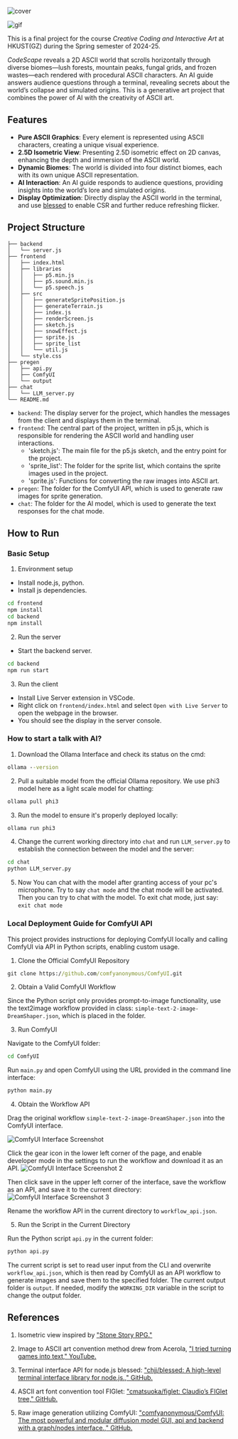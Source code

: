 ![cover](./assets/codescape_cover.png)

![gif](./assets/codescape_gif.gif)

This is a final project for the course *Creative Coding and Interactive Art* at HKUST(GZ) during the Spring semester of 2024-25.

*CodeScape* reveals a 2D ASCII world that scrolls horizontally through diverse biomes—lush forests, mountain peaks, fungal grids, and frozen wastes—each rendered with procedural ASCII characters. An AI guide answers audience questions through a terminal, revealing secrets about the world’s collapse and simulated origins. This is a generative art project that combines the power of AI with the creativity of ASCII art.

## Features

- **Pure ASCII Graphics**: Every element is represented using ASCII characters, creating a unique visual experience.
- **2.5D Isometric View**: Presenting 2.5D isometric effect on 2D canvas, enhancing the depth and immersion of the ASCII world.
- **Dynamic Biomes**: The world is divided into four distinct biomes, each with its own unique ASCII representation.
- **AI Interaction**: An AI guide responds to audience questions, providing insights into the world’s lore and simulated origins.
- **Display Optimization**: Directly display the ASCII world in the terminal, and use [blessed](https://github.com/chjj/blessed) to enable CSR and further reduce refreshing flicker.

## Project Structure

```plaintext
├── backend
│   └── server.js
├── frontend
│   ├── index.html
│   ├── libraries
│   │   ├── p5.min.js
│   │   ├── p5.sound.min.js
│   │   └── p5.speech.js
│   ├── src
│   │   ├── generateSpritePosition.js
│   │   ├── generateTerrain.js
│   │   ├── index.js
│   │   ├── renderScreen.js
│   │   ├── sketch.js
│   │   ├── snowEffect.js
│   │   ├── sprite.js
│   │   ├── sprite_list
│   │   └── util.js
│   └── style.css
├── pregen
│   ├── api.py
│   ├── ComfyUI
│   └── output
├── chat
│   └── LLM_server.py
└── README.md
```

- `backend`: The display server for the project, which handles the messages from the client and displays them in the terminal.
- `frontend`: The central part of the project, written in p5.js, which is responsible for rendering the ASCII world and handling user interactions.
    - 'sketch.js': The main file for the p5.js sketch, and the entry point for the project.
    - 'sprite_list': The folder for the sprite list, which contains the sprite images used in the project.
    - 'sprite.js': Functions for converting the raw images into ASCII art.
- `pregen`: The folder for the ComfyUI API, which is used to generate raw images for sprite generation.
- `chat`: The folder for the AI model, which is used to generate the text responses for the chat mode.

## How to Run

### Basic Setup

1. Environment setup

- Install node.js, python.
- Install js dependencies.
```bash
cd frontend
npm install
cd backend
npm install
```

2. Run the server

- Start the backend server.

```bash
cd backend
npm run start
```

3. Run the client

- Install Live Server extension in VSCode.
- Right click on `frontend/index.html` and select `Open with Live Server` to open the webpage in the browser.
- You should see the display in the server console.

### How to start a talk with AI?

1. Download the Ollama Interface and check its status on the cmd:
```cmd
ollama --version
```

2. Pull a suitable model from the official Ollama repository. We use phi3 model here as a light scale model for chatting:
```cmd
ollama pull phi3
```

3. Run the model to ensure it's properly deployed locally:
```cmd
ollama run phi3
```

4. Change the current working directory into `chat` and run `LLM_server.py` to establish the connection between the model and the server:
```cmd
cd chat
python LLM_server.py
```

5. Now You can chat with the model after granting access of your pc's microphone. Try to say `chat mode` and the chat mode will be activated. Then you can try to chat with the model. To exit chat mode, just say: `exit chat mode`

### Local Deployment Guide for ComfyUI API

This project provides instructions for deploying ComfyUI locally and calling ComfyUI via API in Python scripts, enabling custom usage.

1. Clone the Official ComfyUI Repository

```cmd
git clone https://github.com/comfyanonymous/ComfyUI.git
```

2. Obtain a Valid ComfyUI Workflow

Since the Python script only provides prompt-to-image functionality, use the text2image workflow provided in class: `simple-text-2-image-DreamShaper.json`, which is placed in the folder.

3. Run ComfyUI

Navigate to the ComfyUI folder:

```cmd
cd ComfyUI
```

Run `main.py` and open ComfyUI using the URL provided in the command line interface:

```cmd
python main.py
```

4. Obtain the Workflow API

Drag the original workflow `simple-text-2-image-DreamShaper.json` into the ComfyUI interface.

![ComfyUI Interface Screenshot](./pregen//instruction_pic/UI.png)

Click the gear icon in the lower left corner of the page, and enable developer mode in the settings to run the workflow and download it as an API.
![ComfyUI Interface Screenshot 2](./pregen//instruction_pic/UI2.png)

Then click save in the upper left corner of the interface, save the workflow as an API, and save it to the current directory:
![ComfyUI Interface Screenshot 3](./pregen//instruction_pic/UI3.png)

Rename the workflow API in the current directory to `workflow_api.json`.

5. Run the Script in the Current Directory

Run the Python script `api.py` in the current folder:

```cmd
python api.py
```

The current script is set to read user input from the CLI and overwrite `workflow_api.json`, which is then read by ComfyUI as an API workflow to generate images and save them to the specified folder. The current output folder is `output`. If needed, modify the `WORKING_DIR` variable in the script to change the output folder.

## References

1. Isometric view inspired by ["Stone Story RPG."](https://stonestoryrpg.com/)

2. Image to ASCII art convention method drew from Acerola, ["I tried turning games into text," YouTube.](https://www.youtube.com/watch?v=gg40RWiaHRY)

3. Terminal interface API for node.js blessed: ["chjj/blessed: A high-level terminal interface library for node.js.," GitHub.](https://github.com/chjj/blessed)

4. ASCII art font convention tool FIGlet: ["cmatsuoka/figlet: Claudio’s FIGlet tree," GitHub.](https://github.com/cmatsuoka/figlet)

5. Raw image generation utilizing ComfyUI: ["comfyanonymous/ComfyUI: The most powerful and modular diffusion model GUI, api and backend with a graph/nodes interface.," GitHub.](https://github.com/comfyanonymous/ComfyUI)